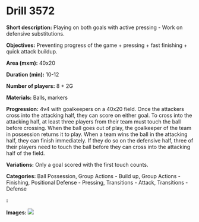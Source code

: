 # Drill 3572

**Short description:**
Playing on both goals with active pressing - Work on defensive substitutions.

**Objectives:**
Preventing progress of the game + pressing + fast finishing + quick attack buildup.

**Area (mxm):**
40x20

**Duration (min):**
10-12

**Number of players:**
8 + 2G

**Materials:**
Balls, markers

**Progression:**
4v4 with goalkeepers on a 40x20 field. Once the attackers cross into the attacking half, they can score on either goal. To cross into the attacking half, at least three players from their team must touch the ball before crossing. When the ball goes out of play, the goalkeeper of the team in possession returns it to play. When a team wins the ball in the attacking half, they can finish immediately. If they do so on the defensive half, three of their players need to touch the ball before they can cross into the attacking half of the field.

**Variations:**
Only a goal scored with the first touch counts.

**Categories:**
Ball Possession, Group Actions - Build up, Group Actions - Finishing, Positional Defense - Pressing, Transitions - Attack, Transitions - Defense

**:**


**Images:**
![](https://www.coachingfutsal.com/\images\e44c41d9-7e1b-428a-8c04-66f1fc9e7629_171.png)

